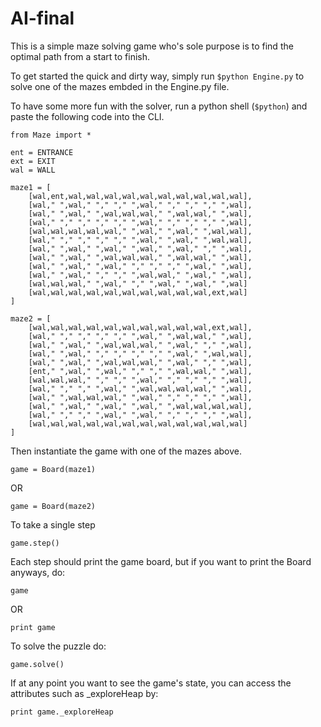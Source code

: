 AI-final
========

This is a simple maze solving game who's sole purpose is to find the optimal path from a start to finish.

To get started the quick and dirty way, simply run `$python Engine.py` to solve one of the mazes embded in the Engine.py file.

To have some more fun with the solver, run a python shell (`$python`) and paste the following code into the CLI.

    from Maze import *
    
    ent = ENTRANCE
    ext = EXIT
    wal = WALL
    
    maze1 = [
    	[wal,ent,wal,wal,wal,wal,wal,wal,wal,wal,wal,wal],
    	[wal," ",wal," "," "," ",wal," "," "," "," ",wal],
    	[wal," ",wal," ",wal,wal,wal," ",wal,wal," ",wal],
    	[wal," "," "," "," "," ",wal," "," "," "," ",wal],
    	[wal,wal,wal,wal,wal," ",wal," ",wal," ",wal,wal],
    	[wal," "," "," "," "," ",wal," ",wal," ",wal,wal],
    	[wal," ",wal," ",wal," ",wal," ",wal," "," ",wal],
    	[wal," ",wal," ",wal,wal,wal," ",wal,wal," ",wal],
    	[wal," ",wal," ",wal," "," "," "," ",wal," ",wal],
    	[wal," ",wal," "," "," ",wal,wal," ",wal," ",wal],
    	[wal,wal,wal," ",wal," "," ",wal," ",wal," ",wal]
    	[wal,wal,wal,wal,wal,wal,wal,wal,wal,wal,ext,wal]
    ]
    
    maze2 = [
    	[wal,wal,wal,wal,wal,wal,wal,wal,wal,wal,ext,wal],
    	[wal," "," "," "," "," ",wal," ",wal,wal," ",wal],
    	[wal," ",wal," ",wal,wal,wal," ",wal," "," ",wal],
    	[wal," ",wal," "," "," "," "," ",wal," ",wal,wal],
    	[wal," ",wal," ",wal,wal,wal," ",wal," "," ",wal],
    	[ent," ",wal," ",wal," "," "," ",wal,wal," ",wal],
    	[wal,wal,wal," "," "," ",wal," "," "," "," ",wal],
    	[wal," "," "," ",wal," ",wal,wal,wal,wal," ",wal],
    	[wal," ",wal,wal,wal," ",wal," "," "," "," ",wal],
    	[wal," ",wal," ",wal," ",wal," ",wal,wal,wal,wal],
    	[wal," "," "," ",wal," ",wal," "," "," "," ",wal],
    	[wal,wal,wal,wal,wal,wal,wal,wal,wal,wal,wal,wal]
    ]


Then instantiate the game with one of the mazes above.

    game = Board(maze1)
OR

    game = Board(maze2)

To take a single step

    game.step()

Each step should print the game board, but if you want to print the Board anyways, do:
 
    game
OR

    print game

To solve the puzzle do:

    game.solve()


If at any point you want to see the game's state, you can access the attributes such as _exploreHeap by:

    print game._exploreHeap

